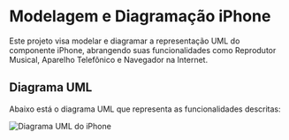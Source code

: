 # Modelagem e Diagramação iPhone

Este projeto visa modelar e diagramar a representação UML do componente iPhone, abrangendo suas funcionalidades como Reprodutor Musical, Aparelho Telefônico e Navegador na Internet.

## Diagrama UML

Abaixo está o diagrama UML que representa as funcionalidades descritas:

![Diagrama UML do iPhone]()